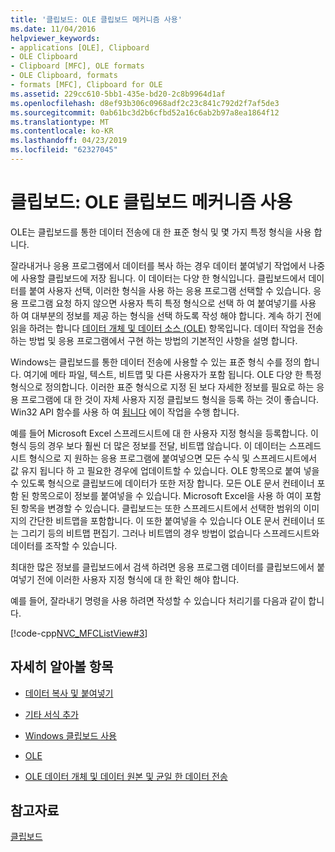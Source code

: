```yaml
---
title: '클립보드: OLE 클립보드 메커니즘 사용'
ms.date: 11/04/2016
helpviewer_keywords:
- applications [OLE], Clipboard
- OLE Clipboard
- Clipboard [MFC], OLE formats
- OLE Clipboard, formats
- formats [MFC], Clipboard for OLE
ms.assetid: 229cc610-5bb1-435e-bd20-2c8b9964d1af
ms.openlocfilehash: d8ef93b306c0968adf2c23c841c792d2f7af5de3
ms.sourcegitcommit: 0ab61bc3d2b6cfbd52a16c6ab2b97a8ea1864f12
ms.translationtype: MT
ms.contentlocale: ko-KR
ms.lasthandoff: 04/23/2019
ms.locfileid: "62327045"
---
```

# <a name="clipboard-using-the-ole-clipboard-mechanism"></a>클립보드: OLE 클립보드 메커니즘 사용

OLE는 클립보드를 통한 데이터 전송에 대 한 표준 형식 및 몇 가지 특정 형식을 사용 합니다.

잘라내거나 응용 프로그램에서 데이터를 복사 하는 경우 데이터 붙여넣기 작업에서 나중에 사용할 클립보드에 저장 됩니다. 이 데이터는 다양 한 형식입니다. 클립보드에서 데이터를 붙여 사용자 선택, 이러한 형식을 사용 하는 응용 프로그램 선택할 수 있습니다. 응용 프로그램 요청 하지 않으면 사용자 특히 특정 형식으로 선택 하 여 붙여넣기를 사용 하 여 대부분의 정보를 제공 하는 형식을 선택 하도록 작성 해야 합니다. 계속 하기 전에 읽을 하려는 합니다 [데이터 개체 및 데이터 소스 (OLE)](../mfc/data-objects-and-data-sources-ole.md) 항목입니다. 데이터 작업을 전송 하는 방법 및 응용 프로그램에서 구현 하는 방법의 기본적인 사항을 설명 합니다.

Windows는 클립보드를 통한 데이터 전송에 사용할 수 있는 표준 형식 수를 정의 합니다. 여기에 메타 파일, 텍스트, 비트맵 및 다른 사용자가 포함 됩니다. OLE 다양 한 특정 형식으로 정의합니다. 이러한 표준 형식으로 지정 된 보다 자세한 정보를 필요로 하는 응용 프로그램에 대 한 것이 자체 사용자 지정 클립보드 형식을 등록 하는 것이 좋습니다. Win32 API 함수를 사용 하 여 [됩니다](/windows/desktop/api/winuser/nf-winuser-registerclipboardformata) 에이 작업을 수행 합니다.

예를 들어 Microsoft Excel 스프레드시트에 대 한 사용자 지정 형식을 등록합니다. 이 형식 등의 경우 보다 훨씬 더 많은 정보를 전달, 비트맵 않습니다. 이 데이터는 스프레드시트 형식으로 지 원하는 응용 프로그램에 붙여넣으면 모든 수식 및 스프레드시트에서 값 유지 됩니다 하 고 필요한 경우에 업데이트할 수 있습니다. OLE 항목으로 붙여 넣을 수 있도록 형식으로 클립보드에 데이터가 또한 저장 합니다. 모든 OLE 문서 컨테이너 포함 된 항목으로이 정보를 붙여넣을 수 있습니다. Microsoft Excel을 사용 하 여이 포함 된 항목을 변경할 수 있습니다. 클립보드는 또한 스프레드시트에서 선택한 범위의 이미지의 간단한 비트맵을 포함합니다. 이 또한 붙여넣을 수 있습니다 OLE 문서 컨테이너 또는 그리기 등의 비트맵 편집기. 그러나 비트맵의 경우 방법이 없습니다 스프레드시트와 데이터를 조작할 수 있습니다.

최대한 많은 정보를 클립보드에서 검색 하려면 응용 프로그램 데이터를 클립보드에서 붙여넣기 전에 이러한 사용자 지정 형식에 대 한 확인 해야 합니다.

예를 들어, 잘라내기 명령을 사용 하려면 작성할 수 있습니다 처리기를 다음과 같이 합니다.

[!code-cpp[NVC_MFCListView#3](../atl/reference/codesnippet/cpp/clipboard-using-the-ole-clipboard-mechanism_1.cpp)]

## <a name="what-do-you-want-to-know-more-about"></a>자세히 알아볼 항목

- [데이터 복사 및 붙여넣기](../mfc/clipboard-copying-and-pasting-data.md)

- [기타 서식 추가](../mfc/clipboard-adding-other-formats.md)

- [Windows 클립보드 사용](../mfc/clipboard-using-the-windows-clipboard.md)

- [OLE](../mfc/ole-background.md)

- [OLE 데이터 개체 및 데이터 원본 및 균일 한 데이터 전송](../mfc/data-objects-and-data-sources-ole.md)

## <a name="see-also"></a>참고자료

[클립보드](../mfc/clipboard.md)
